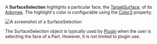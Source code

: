 A **SurfaceSelection** highlights a particular face, the [TargetSurface](https://developer.roblox.com/en-us/api-reference/property/SurfaceSelection/TargetSurface), of its [Adornee](https://developer.roblox.com/en-us/api-reference/property/PartAdornment/Adornee). The highlight's color is configurable using the [Color3](https://developer.roblox.com/en-us/api-reference/property/GuiBase3d/Color3) property.

![A screenshot of a SurfaceSelection](https://developer.roblox.com/assets/blt883782a763fb7fbd/SurfaceSelection.jpg)

The SurfaceSelection object is typically used by [Plugin](https://developer.roblox.com/en-us/api-reference/class/Plugin) when the user is selecting the face of a Part. However, it is not limited to plugin use.
